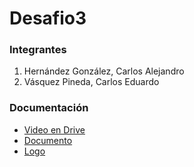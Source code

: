 #  Desafio3

### Integrantes 
1. Hernández González, Carlos Alejandro
2. Vásquez Pineda, Carlos Eduardo

### Documentación
- [Video en Drive](https://drive.google.com/file/d/1nLlEQ5EES4GqQlRxCUbe45q5Y7INBGw8/view?usp=sharing)
- [Documento](https://drive.google.com/file/d/194B6bo8c91Y4F7qQBCWsRzsGK1KqF5bI/view?usp=sharing)
- [Logo](https://drive.google.com/file/d/1ZVh7x41wcgMMgIvEdg0jLQoFBTIrhtWu/view?usp=sharing)
